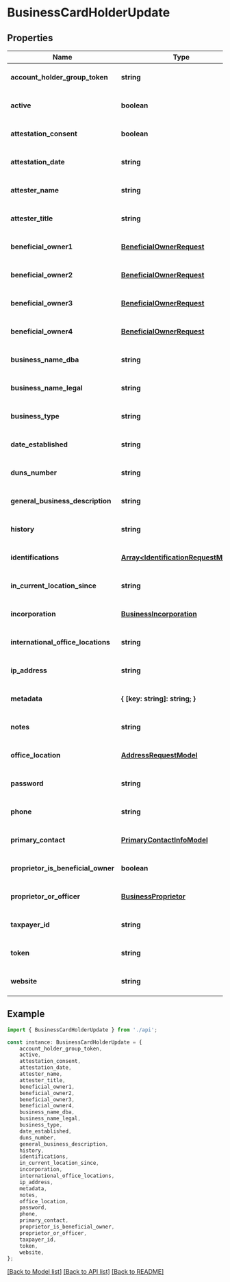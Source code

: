 # BusinessCardHolderUpdate


## Properties

Name | Type | Description | Notes
------------ | ------------- | ------------- | -------------
**account_holder_group_token** | **string** |  | [optional] [default to undefined]
**active** | **boolean** |  | [optional] [default to true]
**attestation_consent** | **boolean** |  | [optional] [default to false]
**attestation_date** | **string** |  | [optional] [default to undefined]
**attester_name** | **string** |  | [optional] [default to undefined]
**attester_title** | **string** |  | [optional] [default to undefined]
**beneficial_owner1** | [**BeneficialOwnerRequest**](BeneficialOwnerRequest.md) |  | [optional] [default to undefined]
**beneficial_owner2** | [**BeneficialOwnerRequest**](BeneficialOwnerRequest.md) |  | [optional] [default to undefined]
**beneficial_owner3** | [**BeneficialOwnerRequest**](BeneficialOwnerRequest.md) |  | [optional] [default to undefined]
**beneficial_owner4** | [**BeneficialOwnerRequest**](BeneficialOwnerRequest.md) |  | [optional] [default to undefined]
**business_name_dba** | **string** |  | [optional] [default to undefined]
**business_name_legal** | **string** |  | [optional] [default to undefined]
**business_type** | **string** |  | [optional] [default to undefined]
**date_established** | **string** |  | [optional] [default to undefined]
**duns_number** | **string** |  | [optional] [default to undefined]
**general_business_description** | **string** |  | [optional] [default to undefined]
**history** | **string** |  | [optional] [default to undefined]
**identifications** | [**Array&lt;IdentificationRequestModel&gt;**](IdentificationRequestModel.md) |  | [optional] [default to undefined]
**in_current_location_since** | **string** |  | [optional] [default to undefined]
**incorporation** | [**BusinessIncorporation**](BusinessIncorporation.md) |  | [optional] [default to undefined]
**international_office_locations** | **string** |  | [optional] [default to undefined]
**ip_address** | **string** |  | [optional] [default to undefined]
**metadata** | **{ [key: string]: string; }** |  | [optional] [default to undefined]
**notes** | **string** |  | [optional] [default to undefined]
**office_location** | [**AddressRequestModel**](AddressRequestModel.md) |  | [optional] [default to undefined]
**password** | **string** |  | [optional] [default to undefined]
**phone** | **string** |  | [optional] [default to undefined]
**primary_contact** | [**PrimaryContactInfoModel**](PrimaryContactInfoModel.md) |  | [optional] [default to undefined]
**proprietor_is_beneficial_owner** | **boolean** |  | [optional] [default to false]
**proprietor_or_officer** | [**BusinessProprietor**](BusinessProprietor.md) |  | [optional] [default to undefined]
**taxpayer_id** | **string** |  | [optional] [default to undefined]
**token** | **string** |  | [optional] [default to undefined]
**website** | **string** |  | [optional] [default to undefined]

## Example

```typescript
import { BusinessCardHolderUpdate } from './api';

const instance: BusinessCardHolderUpdate = {
    account_holder_group_token,
    active,
    attestation_consent,
    attestation_date,
    attester_name,
    attester_title,
    beneficial_owner1,
    beneficial_owner2,
    beneficial_owner3,
    beneficial_owner4,
    business_name_dba,
    business_name_legal,
    business_type,
    date_established,
    duns_number,
    general_business_description,
    history,
    identifications,
    in_current_location_since,
    incorporation,
    international_office_locations,
    ip_address,
    metadata,
    notes,
    office_location,
    password,
    phone,
    primary_contact,
    proprietor_is_beneficial_owner,
    proprietor_or_officer,
    taxpayer_id,
    token,
    website,
};
```

[[Back to Model list]](../README.md#documentation-for-models) [[Back to API list]](../README.md#documentation-for-api-endpoints) [[Back to README]](../README.md)
